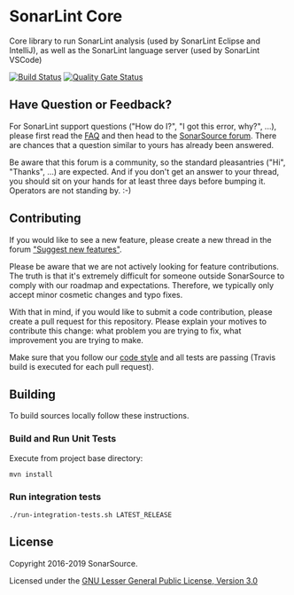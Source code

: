 SonarLint Core
==============
Core library to run SonarLint analysis (used by SonarLint Eclipse and IntelliJ), as well as the SonarLint language server (used by SonarLint VSCode)

[![Build Status](https://dev.azure.com/sonarsource/DotNetTeam%20Project/_apis/build/status/sonarlint/SonarSource.sonarlint-core?branchName=master)](https://dev.azure.com/sonarsource/DotNetTeam%20Project/_build/latest?definitionId=59&branchName=master)
[![Quality Gate Status](https://next.sonarqube.com/sonarqube/api/project_badges/measure?project=org.sonarsource.sonarlint.core%3Asonarlint-core-parent&metric=alert_status)](https://next.sonarqube.com/sonarqube/dashboard?id=org.sonarsource.sonarlint.core%3Asonarlint-core-parent)

Have Question or Feedback?
--------------------------

For SonarLint support questions ("How do I?", "I got this error, why?", ...), please first read the [FAQ](https://community.sonarsource.com/t/frequently-asked-questions/7204) and then head to the [SonarSource forum](https://community.sonarsource.com/c/help/sl). There are chances that a question similar to yours has already been answered. 

Be aware that this forum is a community, so the standard pleasantries ("Hi", "Thanks", ...) are expected. And if you don't get an answer to your thread, you should sit on your hands for at least three days before bumping it. Operators are not standing by. :-)


Contributing
------------

If you would like to see a new feature, please create a new thread in the forum ["Suggest new features"](https://community.sonarsource.com/c/suggestions/features).

Please be aware that we are not actively looking for feature contributions. The truth is that it's extremely difficult for someone outside SonarSource to comply with our roadmap and expectations. Therefore, we typically only accept minor cosmetic changes and typo fixes.

With that in mind, if you would like to submit a code contribution, please create a pull request for this repository. Please explain your motives to contribute this change: what problem you are trying to fix, what improvement you are trying to make.

Make sure that you follow our [code style](https://github.com/SonarSource/sonar-developer-toolset#code-style) and all tests are passing (Travis build is executed for each pull request).

Building
--------

To build sources locally follow these instructions.

### Build and Run Unit Tests

Execute from project base directory:

    mvn install

### Run integration tests

    ./run-integration-tests.sh LATEST_RELEASE

License
-------

Copyright 2016-2019 SonarSource.

Licensed under the [GNU Lesser General Public License, Version 3.0](http://www.gnu.org/licenses/lgpl.txt)
